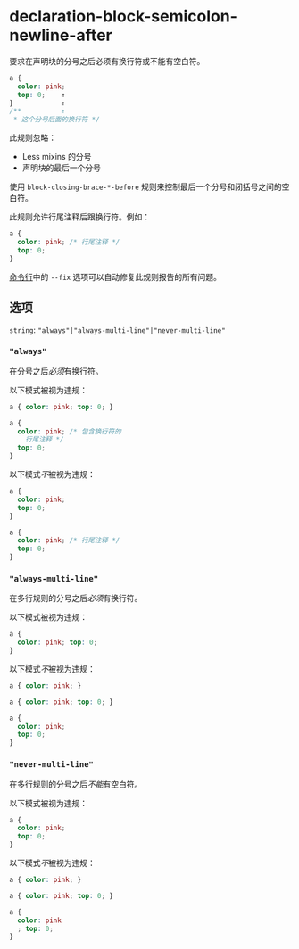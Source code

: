 # declaration-block-semicolon-newline-after

要求在声明块的分号之后必须有换行符或不能有空白符。

```css
a {
  color: pink;
  top: 0;    ↑
}            ↑
/**          ↑
 * 这个分号后面的换行符 */
```

此规则忽略：

-   Less mixins 的分号
-   声明块的最后一个分号

使用 `block-closing-brace-*-before` 规则来控制最后一个分号和闭括号之间的空白符。

此规则允许行尾注释后跟换行符。例如：

```css
a {
  color: pink; /* 行尾注释 */
  top: 0;
}
```

[命令行](../../../docs/user-guide/cli.md#自动修复错误)中的 `--fix` 选项可以自动修复此规则报告的所有问题。

## 选项

`string`: `"always"|"always-multi-line"|"never-multi-line"`

### `"always"`

在分号之后*必须*有换行符。

以下模式被视为违规：

```css
a { color: pink; top: 0; }
```

```css
a {
  color: pink; /* 包含换行符的
    行尾注释 */
  top: 0;
}
```

以下模式*不*被视为违规：

```css
a {
  color: pink;
  top: 0;
}
```

```css
a {
  color: pink; /* 行尾注释 */
  top: 0;
}
```

### `"always-multi-line"`

在多行规则的分号之后*必须*有换行符。

以下模式被视为违规：

```css
a {
  color: pink; top: 0;
}
```

以下模式*不*被视为违规：

```css
a { color: pink; }
```

```css
a { color: pink; top: 0; }
```

```css
a {
  color: pink;
  top: 0;
}
```

### `"never-multi-line"`

在多行规则的分号之后*不能*有空白符。

以下模式被视为违规：

```css
a {
  color: pink;
  top: 0;
}
```

以下模式*不*被视为违规：

```css
a { color: pink; }
```

```css
a { color: pink; top: 0; }
```

```css
a {
  color: pink
  ; top: 0;
}
```
